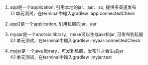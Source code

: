 
1. app是一个application, 引用本地的jar、aar、so, 提供多渠道发布
<br/>1.1 单元测试，在terminal中输入gradlew :app:connectedCheck

2. app2是一个application, 引用私服的jar、aar

3. myaar是一个android library，make可以生成aar和jar, 可发布到私服
<br/>3.1 单元测试，在terminal中输入gradlew :myaar:connectedCheck

4. myjar是一个java library，可发到私服，发布时才会生成jar
<br/>4.1 单元测试，在terminal中输入gradlew :myjar:test
